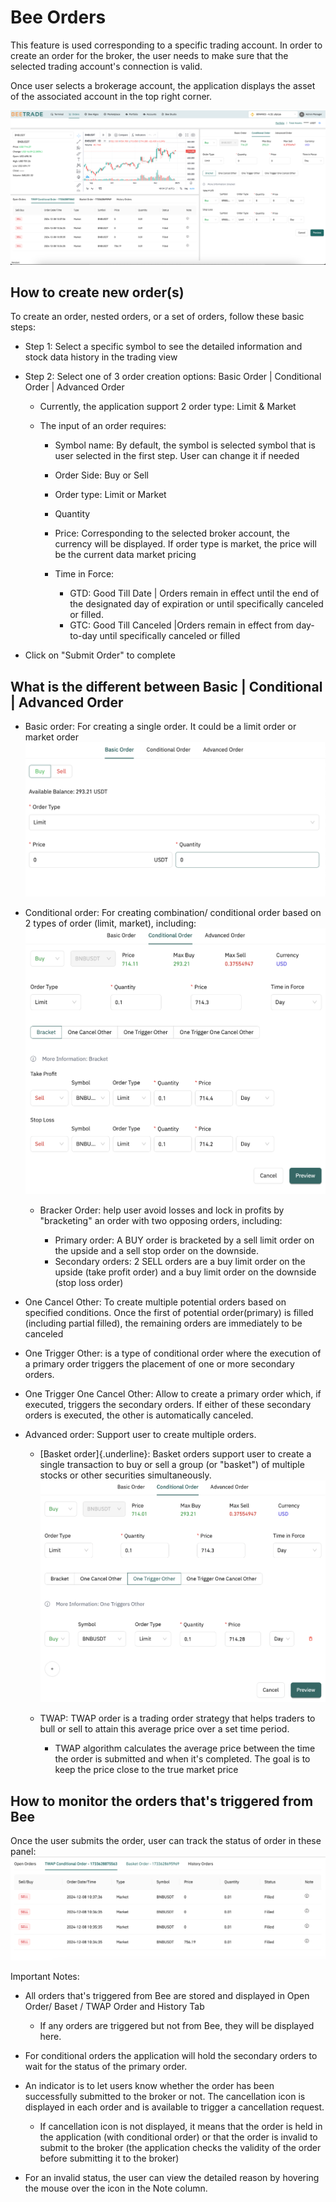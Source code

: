 # Bee Orders

This feature is used corresponding to a specific trading account. In order to create an order for the broker, the user needs to make sure that the selected trading account's connection is valid.

Once user selects a brokerage account, the application displays the asset of the associated account in the top right corner.

![Alt text](images/order.png)

## How to create new order(s)

To create an order, nested orders, or a set of orders, follow these basic steps:

- Step 1: Select a specific symbol to see the detailed information and stock data history in the trading view

- Step 2: Select one of 3 order creation options: Basic Order \| Conditional Order \| Advanced Order

  - Currently, the application support 2 order type: Limit & Market
  - The input of an order requires:

    - Symbol name: By default, the symbol is selected symbol that is user selected in the first step. User can change it if needed
    - Order Side: Buy or Sell
    - Order type: Limit or Market
    - Quantity
    - Price: Corresponding to the selected broker account, the currency will be displayed. If order type is market, the price will be the current data market pricing

    - Time in Force:

      - GTD: Good Till Date | Orders remain in effect until the end of the designated day of expiration or until specifically canceled or filled.
      - GTC: Good Till Canceled |Orders remain in effect from day-to-day until specifically canceled or filled

- Click on "Submit Order" to complete

## What is the different between Basic \| Conditional \| Advanced Order

- Basic order: For creating a single order. It could be a limit order or market order
  ![Alt text](images/basic-order.png)

- Conditional order: For creating combination/ conditional order based on 2 types of order (limit, market), including:
  ![Alt text](images/conditional-order.png)

  - Bracker Order: help user avoid losses and lock in profits by \"bracketing\" an order with two opposing orders, including:

    - Primary order: A BUY order is bracketed by a sell limit order on the upside and a sell stop order on the downside.
    - Secondary orders: 2 SELL orders are a buy limit order on the upside (take profit order) and a buy limit order on the downside (stop loss order)

- One Cancel Other: To create multiple potential orders based on specified conditions. Once the first of potential order(primary) is filled (including partial filled), the remaining orders are immediately to be canceled

- One Trigger Other: is a type of conditional order where the execution of a primary order triggers the placement of one or more secondary orders.

- One Trigger One Cancel Other: Allow to create a primary order which, if executed, triggers the secondary orders. If either of these secondary orders is executed, the other is automatically canceled.

- Advanced order: Support user to create multiple orders.

  - [Basket order]{.underline}: Basket orders support user to create a single transaction to buy or sell a group (or \"basket\") of multiple stocks or other securities simultaneously.
    ![Alt text](images/advanced%20order.png)

   - TWAP: TWAP order is a trading order strategy that helps traders to bull or sell to attain this average price over a set time period.
     - TWAP algorithm calculates the average price between the time the order is submitted and when it\'s completed. The goal is to keep the price close to the true market price

## How to monitor the orders that's triggered from Bee

Once the user submits the order, user can track the status of order in these panel:
![Alt text](images/order-history.png)

Important Notes:

- All orders that's triggered from Bee are stored and displayed in Open Order/ Baset / TWAP Order and History Tab

  - If any orders are triggered but not from Bee, they will be displayed here.
- For conditional orders the application will hold the secondary orders to wait for the status of the primary order.

- An indicator is to let users know whether the order has been successfully submitted to the broker or not. The cancellation icon is displayed in each order and is available to trigger a cancellation request.

  - If cancellation icon is not displayed, it means that the order is held in the application (with conditional order) or that the order is invalid to submit to the broker (the application checks the validity of the order before submitting it to the broker)

- For an invalid status, the user can view the detailed reason by hovering the mouse over the icon in the Note column. 